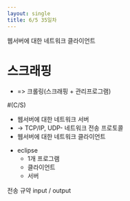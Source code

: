 ```yaml
---
layout: single
title: 6/5 35일차
---
```

웹서버에 대한 네트워크 클라이언트
# 스크래핑
- => 크롤링(스크래핑 + 관리프로그램)


#(C/S)
- 웹서버에 대한 네트워크 서버
- -> TCP/IP, UDP- 네트워크 전송 프로토콜
- 웹서버에 대한 네트워크 클라이언트


* eclipse
  - 1개 프로그램
  - 클라이언트
  - 서버

전송 규약
input / output

